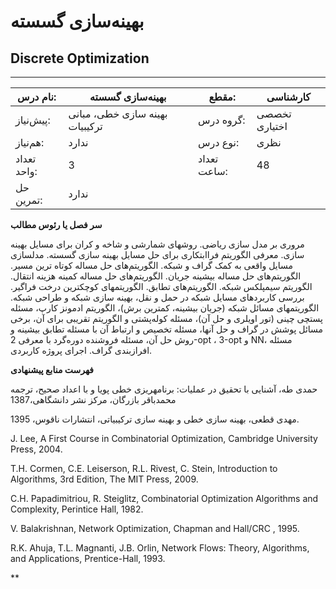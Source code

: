 # بهینه‌سازی گسسته
## Discrete Optimization
_______________________________________________________________________________
| نام درس:    | بهینه‌سازی گسسته               | مقطع:       | کارشناسی      |
| ----------- | ------------------------------ | ----------- | ------------- |
| پیش‌نیاز:   | بهینه سازی خطی، مبانی ترکیبیات | گروه درس:   | تخصصی اختیاری |
| هم‌نیاز:    | ندارد                          | نوع درس:    | نظری          |
| تعداد واحد: | 3                              | تعداد ساعت: | 48            |
| حل تمرین:   |  ندارد                         |             |               |

**سر فصل یا رئوس مطالب**

مروری بر مدل سازی ریاضی. روشهای شمارشی و شاخه و کران برای مسایل بهینه سازی. معرفی الگوریتم فراابتکاری برای حل مسایل بهینه سازی گسسته. مدلسازی مسایل واقعی به کمک گراف و شبکه. الگوریتم‌های حل مساله کوتاه ترین مسیر. الگوریتم‌های حل مساله بیشینه جریان. الگوریتم‌های حل مساله کمینه هزینه انتقال. الگوریتم سیمپلکس شبکه. الگوریتم‌های تطابق. الگوریتمهای کوچکترین درخت فراگیر. بررسی کاربردهای مسایل شبکه در حمل و نقل، بهینه سازی شبکه و طراحی شبکه. الگوریتمهای مسائل شبکه (جریان بیشینه، کمترین برش)، الگوریتم ادمونز کارپ، مسئله پستچی چینی  (تور اویلری و حل آن)،  مسئله کوله‌پشتی و الگوریتم تقریبی برای آن، برخی مسائل پوشش در گراف و حل آنها،  مسئله تخصیص و ارتباط آن با مسئله تطابق بیشینه و روش حل آن،  مسئله فروشنده دوره‌گرد با معرفی 2-opt ، 3-opt و NN،  مسئله افرازبندی گراف. اجرای پروژه کاربردی.

**فهرست منابع پیشنهادی**

حمدی طه، آشنایی با تحقیق در عملیات: برنامهریزی خطی پویا و با اعداد صحیح، ترجمه محمدباقر بازرگان، مرکز نشر دانشگاهی،1387

مهدی قطعی، بهینه سازی خطی و بهینه سازی ترکیبیاتی، انتشارات ناقوس، 1395.

J. Lee, A First Course in Combinatorial Optimization, Cambridge University Press, 2004.

T.H. Cormen, C.E. Leiserson, R.L. Rivest, C. Stein, Introduction to Algorithms, 3rd Edition, The MIT Press, 2009.

C.H. Papadimitriou, R. Steiglitz, Combinatorial Optimization Algorithms and Complexity, Perintice Hall, 1982.

V. Balakrishnan, Network Optimization, Chapman and Hall/CRC , 1995.

R.K. Ahuja, T.L. Magnanti, J.B. Orlin, Network Flows: Theory, Algorithms, and Applications, Prentice-Hall, 1993.

**
